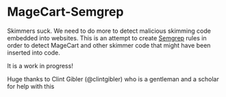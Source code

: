 # MageCart-Semgrep


Skimmers suck. We need to do more to detect malicious skimming code embedded into websites. 
This is an attempt to create [Semgrep](https://semgrep.dev/) rules in order to detect MageCart and other skimmer code that might have been inserted into code. 

It is a work in progress!

Huge thanks to Clint Gibler (@clintgibler) who is a gentleman and a scholar for help with this 